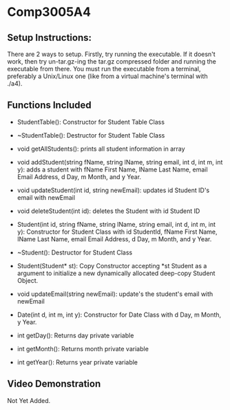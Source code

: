 # Comp3005A4
Setup Instructions:
-------------------
There are 2 ways to setup. Firstly, try running the executable. 
If it doesn't work, then try un-tar.gz-ing the tar.gz compressed folder and running the executable from there. 
You must run the executable from a terminal, preferably a Unix/Linux one (like from a virtual machine's terminal with ./a4).

Functions Included
------------------
- StudentTable(): Constructor for Student Table Class
- ~StudentTable(): Destructor for Student Table Class
- void getAllStudents(): prints all student information in array
- void addStudent(string fName, string lName, string email, int d, int m, int y): adds a student with fName First Name, lName Last Name, email Email Address, d Day, m Month, and y Year.
- void updateStudent(int id, string newEmail): updates id Student ID's email with newEmail
- void deleteStudent(int id): deletes the Student with id Student ID
  
- Student(int id, string fName, string lName, string email, int d, int m, int y): Constructor for Student Class with id StudentId, fName First Name, lName Last Name, email Email Address, d Day, m Month, and y Year.
- ~Student(): Destructor for Student Class
- Student(Student* st): Copy Constructor accepting *st Student as a argument to initialize a new dynamically allocated deep-copy Student Object.
- void updateEmail(string newEmail): update's the student's email with newEmail

- Date(int d, int m, int y): Constructor for Date Class with d Day, m Month, y Year.
- int getDay(): Returns day private variable
- int getMonth(): Returns month private variable
- int getYear(): Returns year private variable

Video Demonstration
-------------------
Not Yet Added.


